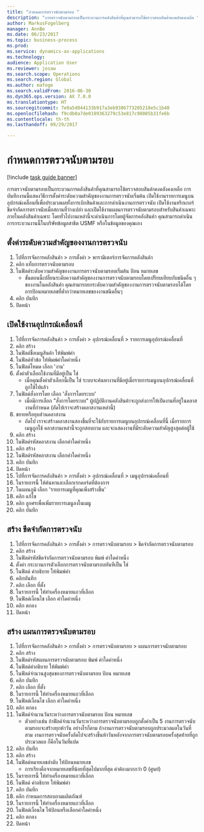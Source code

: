 ```yaml
--- 
title: "กำหนดการตรวจนับตามรอบ "
description: "การตรวจนับตามรอบเป็นกระบวนการคลังสินค้าที่คุณสามารถใช้ตรวจสอบสินค้าคงคลังคงเหลือ "
author: MarkusFogelberg
manager: AnnBe
ms.date: 06/23/2017
ms.topic: business-process
ms.prod: 
ms.service: dynamics-ax-applications
ms.technology: 
audience: Application User
ms.reviewer: josaw
ms.search.scope: Operations
ms.search.region: Global
ms.author: mafoge
ms.search.validFrom: 2016-06-30
ms.dyn365.ops.version: AX 7.0.0
ms.translationtype: HT
ms.sourcegitcommit: 7e0a5d044133b917a3eb9386773205218e5c1b40
ms.openlocfilehash: f9cdb0a7de0199363279c53e817c98085b31fe6b
ms.contentlocale: th-th
ms.lasthandoff: 09/29/2017

---
```

# <a name="define-cycle-counting"></a>กำหนดการตรวจนับตามรอบ  

[!include [task guide banner](../../includes/task-guide-banner.md)]

การตรวจนับตามรอบเป็นกระบวนการคลังสินค้าที่คุณสามารถใช้ตรวจสอบสินค้าคงคลังคงเหลือ  การบันทึกงานนี้แสดงวิธีการตั้งค่าระดับความสำคัญของงานการตรวจนับเริ่มต้น เปิดใช้งานรายการเมนูบนอุปกรณ์เคลื่อนที่เพื่อประมวลผลทั้งการเบิกสินค้าและการดำเนินงานการตรวจนับ เปิดใช้งานทริกเกอร์ขีดจำกัดการตรวจนับเมื่อสถานที่ว่างเปล่า และเปิดใช้งานแผนการตรวจนับตามรอบสำหรับสินค้าเฉพาะภายในคลังสินค้าเฉพาะ โดยทั่วไปงานเหล่านี้จะดำเนินการโดยผู้จัดการคลังสินค้า คุณสามารถดำเนินการกระบวนงานนี้ในบริษัทข้อมูลสาธิต USMF หรือในข้อมูลของคุณเอง


## <a name="set-the-priority-of-counting-work"></a>ตั้งค่าระดับความสำคัญของงานการตรวจนับ
1. ไปที่การจัดการคลังสินค้า > การตั้งค่า > พารามิเตอร์การจัดการคลังสินค้า
2. คลิก แท็บการตรวจนับตามรอบ
3. ในฟิลด์ระดับความสำคัญของงานการตรวจนับตามรอบเริ่มต้น ป้อน หมายเลข
    * ขั้นตอนนี้เปลี่ยนระดับความสำคัญของงานการตรวจนับตามรอบโดยเปรียบเทียบกับชนิดอื่น ๆ ของงานในคลังสินค้า คุณสามารถยกระดับความสำคัญของงานการตรวจนับตามรอบได้โดยการป้อนหมายเลขที่ต่ำกว่าหมายเลขของงานชนิดอื่นๆ  
4. คลิก บันทึก
5. ปิดหน้า

## <a name="enable-the-mobile-device"></a>เปิดใช้งานอุปกรณ์เคลื่อนที่
1. ไปที่การจัดการคลังสินค้า > การตั้งค่า > อุปกรณ์เคลื่อนที่ > รายการเมนูอุปกรณ์เคลื่อนที่
2. คลิก สร้าง
3. ในฟิลด์ชื่อเมนูสินค้า ให้พิมพ์ค่า
4. ในฟิลด์หัวข้อ ให้พิมพ์ค่าใดค่าหนึ่ง
5. ในฟิลด์โหมด เลือก 'งาน'
6. ตั้งค่าตัวเลือกใช้งานที่มีอยู่เป็น ใช่
    * เมื่อคุณตั้งค่าตัวเลือกนี้เป็น ใช่ ระบบจะค้นหางานที่มีอยู่เมื่อรายการเมนูบนอุปกรณ์เคลื่อนที่ถูกใช้ไปแล้ว  
7. ในฟิลด์สั่งการโดย เลือก 'สั่งการโดยระบบ'
    * เมื่อมีการเลือก "สั่งการโดยระบบ" ผู้ปฏิบัติงานคลังสินค้าจะถูกส่งการให้เปิดงานที่อยู่ในคลาสงานที่กำหนด (ถัดไปเราจะสร้างคลาสงานเหล่านี้)  
8. ขยายหรือยุบส่วนคลาสงาน
    * ถัดไป เราจะสร้างคลาสงานสองชิ้นที่จะใช้กับรายการเมนูบนอุปกรณ์เคลื่อนที่นี้ เมื่อรายการเมนูถูกใช้ คลาสงานเหล่านี้จะถูกสอบถาม และจะแสดงงานที่มีระดับความสำคัญสูงสุดต่อผู้ใช้  
9. คลิก สร้าง
10. ในฟิลด์รหัสคลาสงาน เลือกค่าใดค่าหนึ่ง
11. คลิก สร้าง
12. ในฟิลด์รหัสคลาสงาน เลือกค่าใดค่าหนึ่ง
13. คลิก บันทึก
14. ปิดหน้า
15. ไปที่การจัดการคลังสินค้า > การตั้งค่า > อุปกรณ์เคลื่อนที่ > เมนูอุปกรณ์เคลื่อนที่
16. ในรายการนี้ ให้ค้นหาและเลือกเรกคอร์ดที่ต้องการ
17. ในแผนภูมิ เลือก 'รายการเมนูที่คุณเพิ่งสร้างขึ้น'
18. คลิก แก้ไข
19. คลิก ลูกศรเพื่อเพิ่มรายการเมนูลงในเมนู
20. คลิก บันทึก

## <a name="create-a-counting-threshold"></a>สร้าง ขีดจำกัดการตรวจนับ
1. ไปที่การจัดการคลังสินค้า > การตั้งค่า > การตรวจนับตามรอบ > ขีดจำกัดการตรวจนับตามรอบ
2. คลิก สร้าง
3. ในฟิลด์รหัสขีดจำกัดการตรวจนับตามรอบ พิมพ์ ค่าใดค่าหนึ่ง
4. ตั้งค่า กระบวนการตัวเลือกการตรวจนับตามรอบทันทีเป็น ใช่
5. ในฟิลด์ คำอธิบาย ให้พิมพ์ค่า
6. คลิกบันทึก
7. คลิก เลือก ที่ตั้ง
8. ในรายการนี้ ให้ทำเครื่องหมายแถวที่เลือก
9. ในฟิลด์เงื่อนไข เลือก ค่าใดค่าหนึ่ง
10. คลิก ตกลง
11. ปิดหน้า

## <a name="create-a-cycle-count-plan"></a>สร้าง แผนการตรวจนับตามรอบ
1. ไปที่การจัดการคลังสินค้า > การตั้งค่า > การตรวจนับตามรอบ > แผนการตรวจนับตามรอบ
2. คลิก สร้าง
3. ในฟิลด์รหัสแผนการตรวจนับตามรอบ พิมพ์ ค่าใดค่าหนึ่ง
4. ในฟิลด์คำอธิบาย ให้พิมพ์ค่า
5. ในฟิลด์จำนวนสูงสุดของการตรวจนับตามรอบ ป้อน หมายเลข
6. คลิก บันทึก
7. คลิก เลือก ที่ตั้ง
8. ในรายการนี้ ให้ทำเครื่องหมายแถวที่เลือก
9. ในฟิลด์เงื่อนไข เลือก ค่าใดค่าหนึ่ง
10. คลิก ตกลง
11. ในฟิลด์จำนวนวันระหว่างการตรวจนับตามรอบ ป้อน หมายเลข
    * ตัวอย่างเช่น ถ้าฟิลด์จำนวนวันระหว่างการตรวจนับตามรอบถูกตั้งค่าเป็น 5 งานการตรวจนับตามรอบจะสร้างทุกห้าวัน อย่างไรก็ตาม ถ้างานการตรวจนับตามรอบถูกประมวลผลในวันที่สาม งานการตรวจนับครั้งถัดไปจะสร้างขึ้นห้าวันหลังจากการตรวจนับตามรอบครั้งสุดท้ายที่ถูกประมวลผล ก็คือในวันที่แปด  
12. คลิก บันทึก
13. คลิก สร้าง
14. ในฟิลด์หมายเลขลำดับ ให้ป้อนหมายเลข
    * การเรียงคือจากหมายเลขที่น้อยที่สุดไปมากที่สุด ค่าต้องมากกว่า 0 (ศูนย์)  
15. ในรายการนี้ ให้ทำเครื่องหมายแถวที่เลือก
16. ในฟิลด์ คำอธิบาย ให้พิมพ์ค่า
17. คลิก บันทึก
18. คลิก กำหนดการสอบถามผลิตภัณฑ์
19. ในรายการนี้ ให้ทำเครื่องหมายแถวที่เลือก
20. ในฟิลด์เงื่อนไข ให้ป้อนหรือเลือกค่าใดค่าหนึ่ง
21. คลิก ตกลง
22. ปิดหน้า


